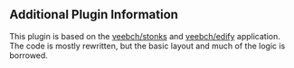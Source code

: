 ## Additional Plugin Information
This plugin is based on the [veebch/stonks](https://github.com/veebch/stonks) and [veebch/edify](https://github.com/veebch/edify) application. The code is mostly rewritten, but the basic layout and much of the logic is borrowed.